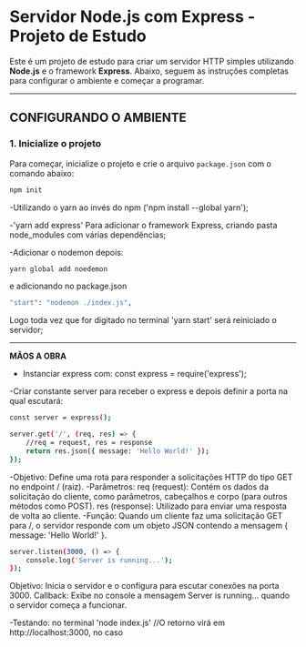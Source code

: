 # Servidor Node.js com Express - Projeto de Estudo

Este é um projeto de estudo para criar um servidor HTTP simples utilizando **Node.js** e o framework **Express**. Abaixo, seguem as instruções completas para configurar o ambiente e começar a programar.

---

## **CONFIGURANDO O AMBIENTE**

### 1. Inicialize o projeto
Para começar, inicialize o projeto e crie o arquivo `package.json` com o comando abaixo:
```bash
npm init
```

-Utilizando o yarn ao invés do npm ('npm install --global yarn');

-'yarn add express' Para adicionar o framework Express, criando pasta node_modules com várias dependências;

-Adicionar o nodemon depois:
```bash
yarn global add noedemon
```
e adicionando no package.json
```bash
"start": "nodemon ./index.js",
```
Logo toda vez que for digitado no terminal 'yarn start' será reiniciado o servidor;

---

**MÃOS A OBRA**
- Instanciar express com: 
const express = require('express');

-Criar constante server para receber o express e depois definir a porta na qual escutará:
```bash
const server = express();
```
```bash
server.get('/', (req, res) => {
    //req = request, res = response
    return res.json({ message: 'Hello World!' });
});
```
-Objetivo: Define uma rota para responder a solicitações HTTP do tipo GET no endpoint / (raiz).
-Parâmetros:
req (request): Contém os dados da solicitação do cliente, como parâmetros, cabeçalhos e corpo (para outros métodos como POST).
res (response): Utilizado para enviar uma resposta de volta ao cliente.
-Função:
Quando um cliente faz uma solicitação GET para /, o servidor responde com um objeto JSON contendo a mensagem { message: 'Hello World!' }.
```bash
server.listen(3000, () => {
    console.log('Server is running...');
});
```

Objetivo: Inicia o servidor e o configura para escutar conexões na porta 3000.
Callback: Exibe no console a mensagem Server is running... quando o servidor começa a funcionar.


-Testando: no terminal 'node index.js'
//O retorno virá em http://localhost:3000, no caso